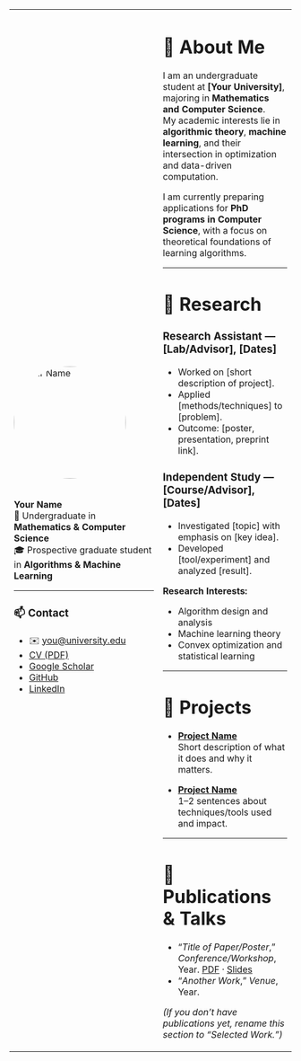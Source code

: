 <table>
<tr>
<td width="250">

<!-- Profile image -->
<img src="assets/headshot.jpg" alt="Your Name" width="200" style="border-radius:50%"><br><br>

**Your Name**  
📍 Undergraduate in **Mathematics & Computer Science**  
🎓 Prospective graduate student in **Algorithms & Machine Learning**

---

### 📫 Contact
- ✉️ [you@university.edu](mailto:you@university.edu)  
- [CV (PDF)](assets/CV.pdf)  
- [Google Scholar](https://scholar.google.com/)  
- [GitHub](https://github.com/your-username)  
- [LinkedIn](https://linkedin.com/in/your-handle)  

</td>
<td>

# 👋 About Me

I am an undergraduate student at **[Your University]**, majoring in **Mathematics and Computer Science**.  
My academic interests lie in **algorithmic theory**, **machine learning**, and their intersection in optimization and data-driven computation.

I am currently preparing applications for **PhD programs in Computer Science**, with a focus on theoretical foundations of learning algorithms.

---

# 🔬 Research

### Research Assistant — [Lab/Advisor], [Dates]
- Worked on [short description of project].  
- Applied [methods/techniques] to [problem].  
- Outcome: [poster, presentation, preprint link].

### Independent Study — [Course/Advisor], [Dates]
- Investigated [topic] with emphasis on [key idea].  
- Developed [tool/experiment] and analyzed [result].  

**Research Interests:**  
- Algorithm design and analysis  
- Machine learning theory  
- Convex optimization and statistical learning  

---

# 📂 Projects

- **[Project Name](https://github.com/your-username/project)**  
  Short description of what it does and why it matters.  

- **[Project Name](https://github.com/your-username/project)**  
  1–2 sentences about techniques/tools used and impact.  

---

# 📄 Publications & Talks

- “*Title of Paper/Poster*,” *Conference/Workshop*, Year. [PDF](#) · [Slides](#)  
- “*Another Work*,” *Venue*, Year.  

*(If you don’t have publications yet, rename this section to “Selected Work.”)*

</td>
</tr>
</table>
